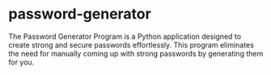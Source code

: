 # password-generator
The Password Generator Program is a Python application designed to create strong and secure passwords effortlessly. This program eliminates the need for manually coming up with strong passwords by generating them for you.
